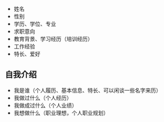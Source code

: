 * 姓名
* 性别
* 学历、学位、专业
* 求职意向
* 教育背景、学习经历（培训经历）
* 工作经验
* 特长、爱好

## 自我介绍 ##
* 我是谁（个人履历、基本信息、特长、可以闲谈一些名字来历）
* 我做过什么（个人经历）
* 我做成过什么（个人业绩）
* 我想做什么（职业理想，个人职业规划）
